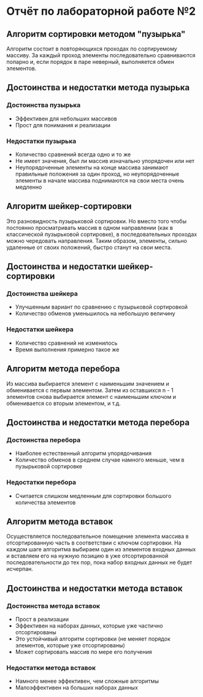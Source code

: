# Отчёт по лабораторной работе №2 #

## Алгоритм сортировки методом "пузырька" ##

Алгоритм состоит в повторяющихся проходах по сортируемому массиву. За каждый проход элементы последовательно сравниваются попарно и, если порядок в паре неверный, выполняется обмен элементов.

## Достоинства и недостатки метода пузырька ##

### Достоинства пузырька ###

- Эффективен для небольших массивов
- Прост для понимания и реализации

### Недостатки пузырька ###

- Количество сравнений всегда одно и то же
- Не имеет значения, был ли массив изначально упорядочен или нет
- Неупорядоченные элементы на конце массива занимают правильные положения за один проход, но неупорядоченные элементы в начале массива поднимаются на свои места очень медленно

## Алгоритм шейкер-сортировки ##

Это разновидность пузырьковой сортировки. Но вместо того чтобы постоянно просматривать массив в одном направлении (как в классической пузырьковой сортировке), в последовательных проходах можно чередовать направления. Таким образом, элементы, сильно удаленные от своих положений, быстро станут на свои места.

## Достоинства и недостатки шейкер-сортировки ##

### Достоинства шейкера ###

- Улучшенным вариант по сравнению с пузырьковой сортировкой
- Количество обменов уменьшилось на небольшую величину

### Недостатки шейкера ###

- Количество сравнений не изменилось
- Время выполнения примерно такое же

## Алгоритм метода перебора ##

Из массива выбирается элемент с наименьшим значением и обменивается с первым элементом. Затем из оставшихся n - 1 элементов снова выбирается элемент с наименьшим ключом и обменивается со вторым элементом, и т.д.

## Достоинства и недостатки метода перебора ##

### Достоинства перебора ###

- Наиболее естественный алгоритм упорядочивания
- Количество обменов в среднем случае намного меньше, чем в пузырьковой сортировке

### Недостатки перебора ###

- Считается слишком медленным для сортировки большого количества элементов

## Алгоритм метода вставок ##

Осуществляется последовательное помещение элемента массива в отсортированную часть в соответствии с ключом сортировки. На каждом шаге алгоритма выбираем один из элементов входных данных и вставляем его на нужную позицию в уже отсортированной последовательности до тех пор, пока набор входных данных не будет исчерпан.

## Достоинства и недостатки метода вставок ##

### Достоинства метода вставок ###

- Прост в реализации
- Эффективен на наборах данных, которые уже частично отсортированы
- Это устойчивый алгоритм сортировки (не меняет порядок
элементов, которые уже отсортированы)
- Может сортировать массив по мере его получения

### Недостатки метода вставок ###

- Намного менее эффективен, чем сложные алгоритмы
- Малоэффективен на больших наборах данных
